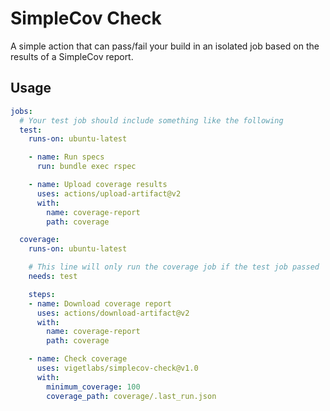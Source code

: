 # SimpleCov Check

A simple action that can pass/fail your build in an isolated job based on the results of a SimpleCov report.

## Usage
```yml
jobs:
  # Your test job should include something like the following
  test:
    runs-on: ubuntu-latest

    - name: Run specs
      run: bundle exec rspec

    - name: Upload coverage results
      uses: actions/upload-artifact@v2
      with:
        name: coverage-report
        path: coverage

  coverage:
    runs-on: ubuntu-latest

    # This line will only run the coverage job if the test job passed
    needs: test

    steps:
    - name: Download coverage report
      uses: actions/download-artifact@v2
      with:
        name: coverage-report
        path: coverage

    - name: Check coverage
      uses: vigetlabs/simplecov-check@v1.0
      with:
        minimum_coverage: 100
        coverage_path: coverage/.last_run.json
```

